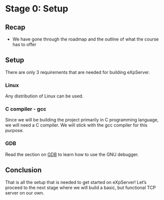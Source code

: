 # Stage 0: Setup

## Recap

- We have gone through the roadmap and the outline of what the course has to offer

## Setup

There are only 3 requirements that are needed for building eXpServer.

### Linux

Any distribution of Linux can be used.

### C compiler - gcc

Since we will be building the project primarily in C programming language, we will need a C compiler. We will stick with the gcc compiler for this purpose.

### GDB

Read the section on [GDB](https://nitcbase.github.io/docs/Misc/GDB) to learn how to use the GNU debugger.

## Conclusion

That is all the setup that is needed to get started on eXpServer! Let’s proceed to the next stage where we will build a basic, but functional TCP server on our own.
